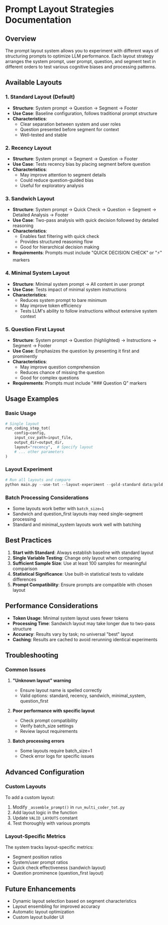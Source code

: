 # Prompt Layout Strategies Documentation

## Overview

The prompt layout system allows you to experiment with different ways of structuring prompts to optimize LLM performance. Each layout strategy arranges the system prompt, user prompt, question, and segment text in different orders to test various cognitive biases and processing patterns.

## Available Layouts

### 1. Standard Layout (Default)
- **Structure**: System prompt → Question → Segment → Footer
- **Use Case**: Baseline configuration, follows traditional prompt structure
- **Characteristics**: 
  - Clear separation between system and user roles
  - Question presented before segment for context
  - Well-tested and stable

### 2. Recency Layout
- **Structure**: System prompt → Segment → Question → Footer
- **Use Case**: Tests recency bias by placing segment before question
- **Characteristics**:
  - May improve attention to segment details
  - Could reduce question-guided bias
  - Useful for exploratory analysis

### 3. Sandwich Layout
- **Structure**: System prompt → Quick Check → Question → Segment → Detailed Analysis → Footer
- **Use Case**: Two-pass analysis with quick decision followed by detailed reasoning
- **Characteristics**:
  - Enables fast filtering with quick check
  - Provides structured reasoning flow
  - Good for hierarchical decision making
- **Requirements**: Prompts must include "QUICK DECISION CHECK" or "⚡" markers

### 4. Minimal System Layout
- **Structure**: Minimal system prompt → All content in user prompt
- **Use Case**: Tests impact of minimal system instructions
- **Characteristics**:
  - Reduces system prompt to bare minimum
  - May improve token efficiency
  - Tests LLM's ability to follow instructions without extensive system context

### 5. Question First Layout
- **Structure**: System prompt → Question (highlighted) → Instructions → Segment → Footer
- **Use Case**: Emphasizes the question by presenting it first and prominently
- **Characteristics**:
  - May improve question comprehension
  - Reduces chance of missing the question
  - Good for complex questions
- **Requirements**: Prompts must include "### Question Q" markers

## Usage Examples

### Basic Usage
```python
# Single layout
run_coding_step_tot(
    config=config,
    input_csv_path=input_file,
    output_dir=output_dir,
    layout="recency",  # Specify layout
    # ... other parameters
)
```

### Layout Experiment
```python
# Run all layouts and compare
python main.py --use-tot --layout-experiment --gold-standard data/gold.csv
```

### Batch Processing Considerations
- Some layouts work better with `batch_size=1`
- Sandwich and question_first layouts may need single-segment processing
- Standard and minimal_system layouts work well with batching

## Best Practices

1. **Start with Standard**: Always establish baseline with standard layout
2. **Single Variable Testing**: Change only layout when comparing
3. **Sufficient Sample Size**: Use at least 100 samples for meaningful comparison
4. **Statistical Significance**: Use built-in statistical tests to validate differences
5. **Prompt Compatibility**: Ensure prompts are compatible with chosen layout

## Performance Considerations

- **Token Usage**: Minimal system layout uses fewer tokens
- **Processing Time**: Sandwich layout may take longer due to two-pass structure
- **Accuracy**: Results vary by task; no universal "best" layout
- **Caching**: Results are cached to avoid rerunning identical experiments

## Troubleshooting

### Common Issues

1. **"Unknown layout" warning**
   - Ensure layout name is spelled correctly
   - Valid options: standard, recency, sandwich, minimal_system, question_first

2. **Poor performance with specific layout**
   - Check prompt compatibility
   - Verify batch_size settings
   - Review layout requirements

3. **Batch processing errors**
   - Some layouts require batch_size=1
   - Check error logs for specific issues

## Advanced Configuration

### Custom Layouts
To add a custom layout:

1. Modify `_assemble_prompt()` in `run_multi_coder_tot.py`
2. Add layout logic in the function
3. Update `VALID_LAYOUTS` constant
4. Test thoroughly with various prompts

### Layout-Specific Metrics
The system tracks layout-specific metrics:
- Segment position ratios
- System/user prompt ratios
- Quick check effectiveness (sandwich layout)
- Question prominence (question_first layout)

## Future Enhancements

- Dynamic layout selection based on segment characteristics
- Layout ensembling for improved accuracy
- Automatic layout optimization
- Custom layout builder UI
